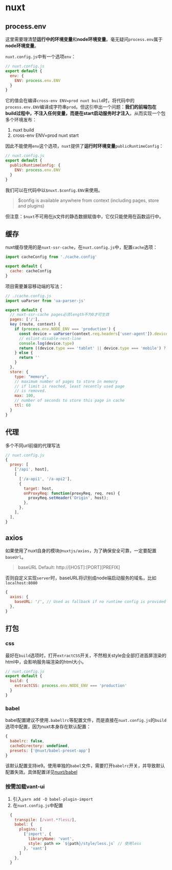 # nuxt

## process.env

这里需要理清楚**运行中的环境变量**和**node环境变量**。毫无疑问`process.env`属于**node环境变量**。

`nuxt.config.js`中有一个选项`env`：

``` js
// nuxt.config.js
export default {
  env: {
    ENV: process.env.ENV
  }
}
```

它的值会在编译`cross-env ENV=prod nuxt build`时，将代码中的`process.env.ENV`编译成字符串`prod`。但这引申出一个问题：**我们的前端包在build过程中，不注入任何变量，而是在start启动服务时才注入**，从而实现一个包多个环境发布：

1. nuxt build
2. cross-env ENV=prod nuxt start

因此不能使用`env`这个选项，`nuxt`提供了**运行时环境变量**`publicRuntimeConfig`：

``` js
// nuxt.config.js
export default {
  publicRuntimeConfig: {
    ENV: process.env.ENV
  }
}
```

我们可以在代码中以`$nuxt.$config.ENV`来使用。

> $config is available anywhere from context (including pages, store and plugins)

但注意：`$nuxt`不可用在js文件的静态数据赋值中，它仅只能使用在函数运行中。

## 缓存

nuxt缓存使用的是`nuxt-ssr-cache`，在`nuxt.config.js`中，配置`cache`选项：

``` js
import cacheConfig from './cache.config'

export default {
  cache: cacheConfig
}
```

项目需要兼容移动端的写法：

``` js
// ./cache.config.js
import uaParser from 'ua-parser-js'

export default {
  // nuxt-ssr-cache pages必须length不为0才可生效
  pages: ['/'],
  key (route, context) {
    if (process.env.NODE_ENV === 'production') {
      const device = uaParser(context.req.headers['user-agent']).device
      // eslint-disable-next-line
      console.log(device.type)
      return ((device.type === 'tablet' || device.type === 'mobile') ? 'mobile' : 'pc') + route
    } else {
      return ''
    }
  },
  store: {
    type: "memory",
    // maximum number of pages to store in memory
    // if limit is reached, least recently used page
    // is removed.
    max: 100,
    // number of seconds to store this page in cache
    ttl: 60
  }
}
```

## 代理

多个不同url前缀的代理写法

``` js
// nuxt.config.js
{
  proxy: [
    ['/api', host],
    [
      ['/a-api1', '/a-api2'],
      {
        target: host,
        onProxyReq: function(proxyReq, req, res) {
          proxyReq.setHeader('Origin', host);
        },
      },
    ],
  ],
}
```

## axios

如果使用了nuxt自身的模块`@nuxtjs/axios`，为了确保安全可靠，一定要配置`baseUrl`。

> baseURL Default: http://[HOST]:[PORT][PREFIX]

否则自定义实现`server`时，baseURL将识别成node端启动服务的域名，比如`localhost:8080`

``` js
{
  axios: {
    baseURL: '/', // Used as fallback if no runtime config is provided
  },
}
```

## 打包

### css

最好在`build`选项时，打开`extractCSS`开关，不然相关style会全部打进首屏渲染的html中，会影响服务端渲染的html大小。

``` js
// nuxt.config.js
export default {
  build: {
    extractCSS: process.env.NODE_ENV === 'production'
  }
}
```

### babel

babel配置建议不使用`.babellrc`等配置文件，而是直接在`nuxt.config.js`的`build`选项中配置，因为nuxt本身存在默认配置：

``` js
{
  babelrc: false,
  cacheDirectory: undefined,
  presets: ['@nuxt/babel-preset-app']
}
```

该默认配置支持ie9。使用单独的`babel`文件，需要打开`babelrc`开关，并导致默认配置失效。具体配置详见[nuxt/babel](https://zh.nuxtjs.org/docs/2.x/configuration-glossary/configuration-build#babel)

### 按需加载vant-ui

1. 引入`yarn add -D babel-plugin-import`
2. 在`nuxt.config.js`中配置

  ``` js
    {
      transpile: [/vant.*?less/],
      babel: {
        plugins: [
          ['import', {
            libraryName: 'vant',
            style: path => `${path}/style/less.js` // 使用less
          }, 'vant']
        ]
      },
    }
  ```
